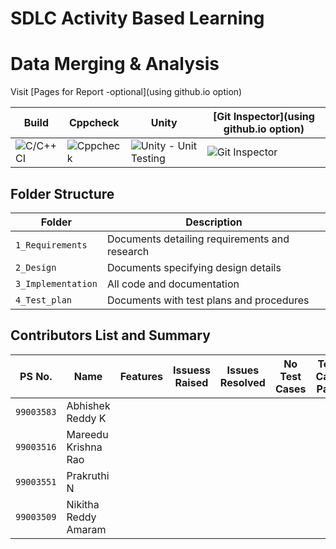 # SDLC Activity Based Learning
# Data Merging & Analysis
Visit [Pages for Report -optional](using github.io option)

Build | Cppcheck | Unity | [Git Inspector](using github.io option)
------|----------|-------|--------------
![C/C++ CI](Badgelink) | ![Cppcheck](Badgelink) | ![Unity - Unit Testing](Badgelink) | ![Git Inspector](Badgelink)


## Folder Structure
Folder             | Description
-------------------| -----------------------------------------
`1_Requirements`   | Documents detailing requirements and research
`2_Design`         | Documents specifying design details
`3_Implementation` | All code and documentation
`4_Test_plan`      | Documents with test plans and procedures

## Contributors List and Summary

PS No. |  Name   |    Features    | Issuess Raised |Issues Resolved|No Test Cases|Test Case Pass
-------|---------|----------------|----------------|---------------|-------------|--------------
`99003583` | Abhishek Reddy K  |    |     |    |  |   
`99003516` | Mareedu Krishna Rao  |    |      |    |   |    
`99003551` | Prakruthi N  |    |     |   |   |
`99003509` | Nikitha Reddy Amaram  |     |      |    |   | 


